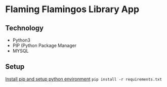 # Flaming Flamingos Library App

## Technology 

* Python3 
* PIP (Python Package Manager
* MYSQL

## Setup
[Install pip and setup python environment](https://packaging.python.org/guides/installing-using-pip-and-virtual-environments)
`pip install -r requirements.txt`
